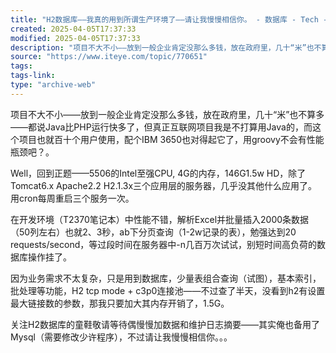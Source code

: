 ```yaml
---
title: "H2数据库——我真的用到所谓生产环境了——请让我慢慢相信你。 - 数据库 - Tech - ITeye论坛"
created: 2025-04-05T17:37:33
modified: 2025-04-05T17:37:33
description: "项目不大不小——放到一般企业肯定没那么多钱，放在政府里，几十“米”也不算多——都说Java比PHP运行快多了，但真正互联网项目我是不打算用Java的，而这个项目也就百十个用户使用，配个IBM 3650也对得起它了，用groovy不会有性能瓶颈吧？。     Well，回到正题——5506的Intel至强CPU, 4G的内存，146G1.5w HD，除了Tomcat6.x Apache2.2 H2.1 ..."
source: "https://www.iteye.com/topic/770651"
tags:
tags-link:
type: "archive-web"
---
```

项目不大不小——放到一般企业肯定没那么多钱，放在政府里，几十“米”也不算多——都说Java比PHP运行快多了，但真正互联网项目我是不打算用Java的，而这个项目也就百十个用户使用，配个IBM 3650也对得起它了，用groovy不会有性能瓶颈吧？。

Well，回到正题——5506的Intel至强CPU, 4G的内存，146G1.5w HD，除了Tomcat6.x Apache2.2 H2.1.3x三个应用层的服务器，几乎没其他什么应用了。用cron每周重启三个服务一次。

在开发环境（T2370笔记本）中性能不错，解析Excel并批量插入2000条数据（50列左右）也就2、3秒，ab下分页查询（1-2w记录的表），勉强达到20 requests/second，等过段时间在服务器中-n几百万次试试，别短时间高负荷的数据库操作挂了。

因为业务需求不太复杂，只是用到数据库，少量表组合查询（试图），基本索引，批处理等功能，H2 tcp mode + c3p0连接池——不过查了半天，没看到h2有设置最大链接数的参数，那我只要加大其内存开销了，1.5G。

关注H2数据库的童鞋敬请等待偶慢慢加数据和维护日志摘要——其实俺也备用了Mysql（需要修改少许程序），不过请让我慢慢相信你。。。